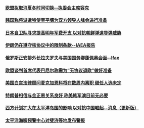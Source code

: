 #### [欧盟拟取消夏冬时间切换--执委会主席容克](../pages/CNTopGenNews/idCNKCS1LG12O.md) 

#### [韩国称将派遣特使至平壤为双方领导人峰会进行准备](../pages/CNTopGenNews/idCNKCS1LG12C.md) 

#### [日本自卫队寻求提高明年军费开支 以对抗朝鲜弹道导弹威胁](../pages/CNTopGenNews/idCNKCS1LG0MA.md) 

#### [伊朗仍在遵守核协议中的限制条款--IAEA报告](../pages/CNTopGenNews/idCNKCS1LG0CB.md) 

#### [俄罗斯正安排外长拉夫罗夫与美国国务卿蓬佩奥会面--Ifax](../pages/CNTopGenNews/idCNKCS1LF0VN.md) 

#### [欧盟谈判首席代表巴尼尔称需为“无协议退欧”做好准备](../pages/CNTopGenNews/idCNKCS1LF0JE.md) 

#### [美国白宫法律顾问麦克加恩料将在数周内离职 继任人选未定](../pages/CNTopGenNews/idCNKCS1LF0BF.md) 

#### [特朗普相信与金正恩关系良好 称美韩军演目前无必要](../pages/CNTopGenNews/idCNKCS1LE2UY.md) 

#### [西方计划扩大在太平洋岛国的影响 以对抗中国崛起--消息（更新版）](../pages/CNTopGenNews/idCNKCS1LE0V9.md) 

#### [太平洋海啸预警中心对斐济等地发布警报](../pages/CNTopGenNews/idCNKCS1LE0IX.md) 

